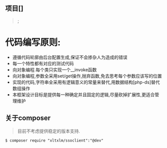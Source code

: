 项目[]
--------
> ;

# 代码编写原则:
- 遵循代码轮廓由后台配置生成,保证不会掺杂人为造成的错误
- 每一个特性都有对应的测试代码
- 向对象编程.每个类只实现一个__invoke函数
- 向对象编程,参数全采用set/get操作,抛弃函数,免去思考每个参数应该写的位置
- 实现的代码,字符串全采用有逻辑意义的常量来替代,用数据结构[php-ds]替代数组操作
- 本框架设计目标是提供每一种确定并且固定的逻辑,尽量砍掉扩展性,更适合管理维护

## 关于composer

> 目前不考虑提供稳定的版本支持.

```shell
$ composer require "xltxlm/ssoclient":"@dev"
```


